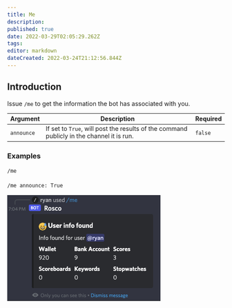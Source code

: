 ```yaml
---
title: Me
description: 
published: true
date: 2022-03-29T02:05:29.262Z
tags: 
editor: markdown
dateCreated: 2022-03-24T21:12:56.844Z
---
```


## Introduction

Issue `/me` to get the information the bot has associated with you.

| Argument | Description | Required |
|----------|-------------|----------|
| `announce` | If set to `True`, will post the results of the command publicly in the channel it is run. | `false` |

### Examples

``` bash
/me 

/me announce: True
```

![me-example.png](/me-example.png)

